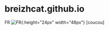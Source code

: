 # breizhcat.github.io
FR
![FR](https://image.flaticon.com/icons/svg/197/197374.svg){:height="24px" width="48px"}
[coucou]
